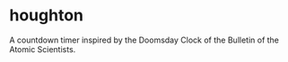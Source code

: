 houghton
========

A countdown timer inspired by the Doomsday Clock of the Bulletin of the Atomic Scientists.
